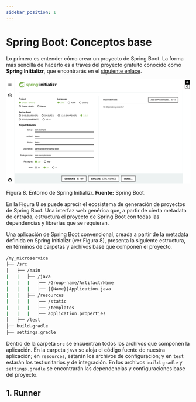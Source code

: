 ```yaml
---
sidebar_position: 1
---
```


# Spring Boot: Conceptos base

Lo primero es entender cómo crear un proyecto de Spring Boot. La forma más sencilla de hacerlo es a través del proyecto gratuito conocido como __Spring Initializr__, que encontrarás en el [siguiente enlace](https://start.spring.io). 

![](../../../static/img/Intro-spring/initializr.png)

Figura 8. Entorno de Spring Initializr. __Fuente:__ Spring Boot.

En la Figura 8 se puede aprecir el ecosistema de generación de proyectos de Spring Boot. Una interfaz web genérica que, a partir de cierta metadata de entrada, estructura el proyecto de Spring Boot con todas las dependencias y librerías que se requieran.

Una aplicación de Spring Boot convencional, creada a partir de la metadata definida en Spring Initializr (ver Figura 8), presenta la siguiente estructura, en términos de carpetas y archivos base que componen el proyecto.

```bash
/my_microservice
├── /src
│   ├── /main
|   |   ├── /java
|   |   |   ├── /Group-name/Artifact/Name
|   |   |   ├── {{Name}}Application.java
|   |   ├── /resources
|   |   |   ├── /static
|   |   |   ├── /templates
|   |   |   ├── application.properties
│   ├── /test
├── build.gradle
├── settings.gradle
```

Dentro de la carpeta `src` se encuentran todos los archivos que componen la aplicación. En la carpeta `java` se aloja el código fuente de nuestra aplicación; en `resources`, estarán los archivos de configuración; y en `test` estarán los test unitarios y de integración. En los archivos `build.gradle` y `settings.gradle` se encontrarán las dependencias y configuraciones base del proyecto.

## 1. Runner

